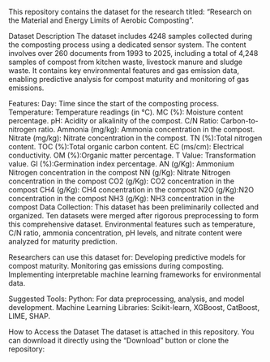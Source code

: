 This repository contains the dataset for the research titled:
“Research on the Material and Energy Limits of Aerobic Composting”.

Dataset Description
The dataset includes 4248 samples collected during the composting process using a dedicated sensor system. The content involves over 260 documents from 1993 to 2025, including a total of 4,248 samples of compost from kitchen waste, livestock manure and sludge waste. It contains key environmental features and gas emission data, enabling predictive analysis for compost maturity and monitoring of gas emissions.

Features:
Day: Time since the start of the composting process.
Temperature: Temperature readings (in °C).
MC (%): Moisture content percentage.
pH: Acidity or alkalinity of the compost.
C/N Ratio: Carbon-to-nitrogen ratio.
Ammonia (mg/kg): Ammonia concentration in the compost.
Nitrate (mg/kg): Nitrate concentration in the compost.
TN (%):Total nitrogen content.
TOC (%):Total organic carbon content.
EC (ms/cm): Electrical conductivity.
OM (%):Organic matter percentage.
T Value: Transformation value.
GI (%):Germination index percentage.
AN (g/Kg): Ammonium Nitrogen concentration in the compost
NN (g/Kg): Nitrate Nitrogen concentration in the compost
CO2 (g/Kg): CO2 concentration in the compost
CH4 (g/Kg): CH4 concentration in the compost
N2O (g/Kg):N2O concentration in the compost
NH3 (g/Kg): NH3 concentration in the compost
Data Collection: This dataset has been preliminarily collected and organized. Ten datasets were merged after rigorous preprocessing to form this comprehensive dataset. Environmental features such as temperature, C/N ratio, ammonia concentration, pH levels, and nitrate content were analyzed for maturity prediction.

Researchers can use this dataset for:
Developing predictive models for compost maturity.
Monitoring gas emissions during composting.
Implementing interpretable machine learning frameworks for environmental data.

Suggested Tools:
Python: For data preprocessing, analysis, and model development.
Machine Learning Libraries: Scikit-learn, XGBoost, CatBoost, LIME, SHAP.

How to Access the Dataset
The dataset is attached in this repository. You can download it directly using the “Download” button or clone the repository:

